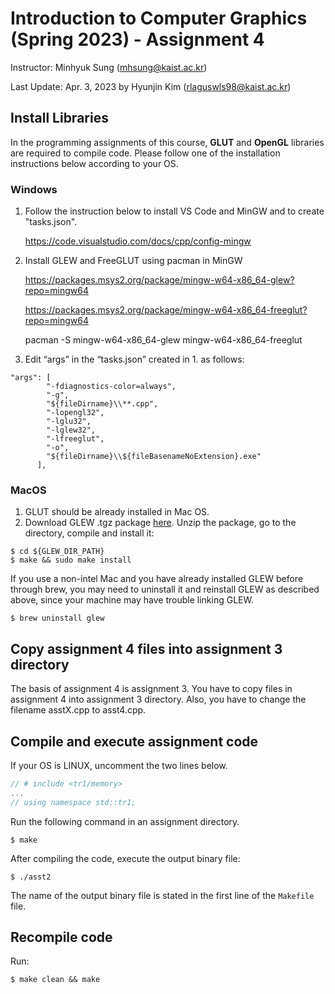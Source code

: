 Introduction to Computer Graphics (Spring 2023) - Assignment 4
=====
Instructor: Minhyuk Sung (mhsung@kaist.ac.kr)

Last Update: Apr. 3, 2023 by Hyunjin Kim (rlaguswls98@kaist.ac.kr)

## Install Libraries
In the programming assignments of this course, **GLUT** and **OpenGL** libraries are required to compile code. Please follow one of the installation instructions below according to your OS.

### Windows

1. Follow the instruction below to install VS Code and MinGW and to create "tasks.json".

	https://code.visualstudio.com/docs/cpp/config-mingw

2.  Install GLEW and FreeGLUT using pacman in MinGW

	https://packages.msys2.org/package/mingw-w64-x86_64-glew?repo=mingw64

	https://packages.msys2.org/package/mingw-w64-x86_64-freeglut?repo=mingw64

	pacman -S mingw-w64-x86_64-glew mingw-w64-x86_64-freeglut

3. Edit “args” in the “tasks.json” created in 1. as follows:

```
"args": [
        "-fdiagnostics-color=always",
        "-g",
        "${fileDirname}\\**.cpp",
        "-lopengl32",
        "-lglu32",
        "-lglew32",
        "-lfreeglut",
        "-o",
        "${fileDirname}\\${fileBasenameNoExtension}.exe"
      ],
```

### MacOS

1. GLUT should be already installed in Mac OS.
2. Download GLEW .tgz package [here](https://github.com/nigels-com/glew/releases/download/glew-2.2.0/glew-2.2.0.tgz/). Unzip the package, go to the directory, compile and install it:

```shell
$ cd ${GLEW_DIR_PATH}
$ make && sudo make install 
```
If you use a non-intel Mac and you have already installed GLEW before through brew, you may need to uninstall it and reinstall GLEW as described above, since your machine may have trouble linking GLEW.

```shell
$ brew uninstall glew
```

## Copy assignment 4 files into assignment 3 directory

The basis of assignment 4 is assignment 3. You have to copy files in assignment 4 into assignment 3 directory. Also, you have to change the filename asstX.cpp to asst4.cpp.


## Compile and execute assignment code

If your OS is LINUX, uncomment the two lines below.

```c++
// # include <tr1/memory>
...
// using namespace std::tr1;
```

Run the following command in an assignment directory.

```shell
$ make
```

After compiling the code, execute the output binary file:

```shell
$ ./asst2
```

The name of the output binary file is stated in the first line of the `Makefile` file.

## Recompile code
Run:

```shell
$ make clean && make
```

